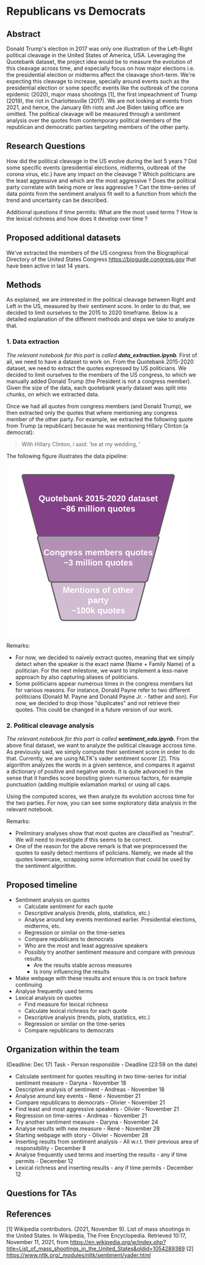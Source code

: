 # Republicans vs Democrats

## Abstract 

Donald Trump's election in 2017 was only one illustration of the Left-Right political cleavage in the United States of America, USA. Leveraging the Quotebank dataset, the project idea would be to measure the evolution of this cleavage across time, and especially focus on how major elections i.e. the presidential election or midterms affect the cleavage short-term. We're expecting this cleavage to increase, specially around events such as the presidential election or some specific events like the outbreak of the corona epidemic (2020), major mass shootings [1], the first impeachment of Trump (2019), the riot in Charlottesville (2017). We are not looking at events from 2021, and hence, the January 6th riots and Joe Biden taking office are omitted.
The political cleavage will be measured through a sentiment analysis over the quotes from contemporary political members of the republican and democratic parties targeting members of the other party.

## Research Questions

How did the political cleavage in the US evolve during the last 5 years ?
Did some specific events (presidential elections, midterms, outbreak of the corona virus, etc.) have any impact on the cleavage ?
Which politicians are the least aggressive and which are the most aggressive ?
Does the political party correlate with being more or less aggressive ?
Can the time-series of data points from the sentiment analysis fit well to a function from which the trend and uncertainty can be described. 

Additional questions if time permits:
What are the most used terms ?
How is the lexical richness and how does it develop over time ?

## Proposed additional datasets

We've extracted the members of the US congress from the Biographical Directory of the United States Congress https://bioguide.congress.gov that have been active in last 14 years.

## Methods

As explained, we are interested in the political cleavage between Right and Left in the US, measured by their sentiment score. In order to do that, we decided to limit ourselves to the 2015 to 2020 timeframe. Below is a detailed explanation of the different methods and steps we take to analyze that.

### 1. Data extraction	
_The relevant notebook for this part is called **data_extraction.ipynb**._
First of all, we need to have a dataset to work on. From the Quotebank 2015-2020 dataset, we need to extract the quotes expressed by US politicians. We decided to limit ourselves to the members of the US congress, to which we manually added Donald Trump (the President is not a congress member). Given the size of the data, each quotebank yearly dataset was split into chunks, on which we extracted data. 

Once we had all quotes from congress members (and Donald Trump), we then extracted only the quotes that where mentioning any congress member of the other party. For example, we extracted the following quote from Trump (a republican) because he was mentioning Hillary Clinton (a democrat):
> With Hillary Clinton, i said: 'be at my wedding, '

The following figure illustrates the data pipeline:
![Data pipeline](figures/data_pipe.png)

Remarks:
- For now, we decided to naively extract quotes, meaning that we simply detect when the speaker is the exact name (Name + Family Name) of a politician. For the next milestone, we want to implement a less-naive approach by also capturing aliases of politicians.
- Some politicians appear numerous times in the congress members list for various reasons. For instance, Donald Payne refer to two different politicians (Donald M. Payne and Donald Payne Jr. - father and son). For now, we decided to drop those "duplicates" and not retrieve their quotes. This could be changed in a future version of our work.

### 2. Political cleavage analysis
_The relevant notebook for this part is called **sentiment_eda.ipynb**._
From the above final dataset, we want to analyze the political cleavage accross time. As previously said, we simply compute their sentiment score in order to do that. Currently, we are using NLTK's vader sentiment scorer [2]. This algorithm analyzes the words in a given sentence, and compares it against a dictionary of positive and negative words. It is quite advanced in the sense that it handles score boosting given numerous factors, for example punctuation (adding multiple exlamation marks) or using all caps. 

Using the computed scores, we then analyze its evolution accross time for the two parties. For now, you can see some exploratory data analysis in the relevant notebook.

Remarks:
- Preliminary analyses show that most quotes are classified as "neutral". We will need to investigate if this seems to be correct.
- One of the reason for the above remark is that we preprocessed the quotes to easily detect mentions of policians. Namely, we made all the quotes lowercase, scrapping some information that could be used by the sentiment algorithm.

## Proposed timeline

- Sentiment analysis on quotes
    - Calculate sentiment for each quote
    - Descriptive analysis (trends, plots, statistics, etc.)
    - Analyse around key events mentioned earlier. Presidential elections, midterms, etc.
    - Regression or similar on the time-series
    - Compare republicans to democrats
    - Who are the most and least aggressive speakers
    - Possibly try another sentiment measure and compare with previous results.
        - Are the results stable across measures
        - Is irony influencing the results
- Make webpage with these results and ensure this is on track before continuing
- Analyse frequently used terms
- Lexical analysis on quotes
    - Find measure for lexical richness
    - Calculate lexical richness for each quote
    - Descriptive analysis (trends, plots, statistics, etc.)
    - Regression or similar on the time-series
    - Compare republicans to democrats

## Organization within the team

(Deadline: Dec 17)
Task - Person responsible - Deadline (23:59 on the date)

- Calculate sentiment for quotes resulting in two time-series for initial sentiment measure - Daryna - November 18
- Descriptive analysis of sentiment - Andreas - November 18
- Analyse around key events - René - November 21
- Compare republicans to democrats - Olivier - November 21
- Find least and most aggressive speakers - Olivier - November 21
- Regression on time-series - Andreas - November 21
- Try another sentiment measure - Daryna - November 24
- Analyse results with new measure - René - November 28
- Starting webpage with story - Olivier - November 28
- Inserting results from sentiment analysis - All w.r.t. their previous area of responsibility - December 8
- Analyse frequently used terms and inserting the results - any if time permits - December 12
- Lexical richness and inserting results - any if time permits - December 12

## Questions for TAs 


## References
[1] Wikipedia contributors. (2021, November 9). List of mass shootings in the United States. In Wikipedia, The Free Encyclopedia. Retrieved 10:17, November 11, 2021, from https://en.wikipedia.org/w/index.php?title=List_of_mass_shootings_in_the_United_States&oldid=1054289389
[2] https://www.nltk.org/_modules/nltk/sentiment/vader.html
